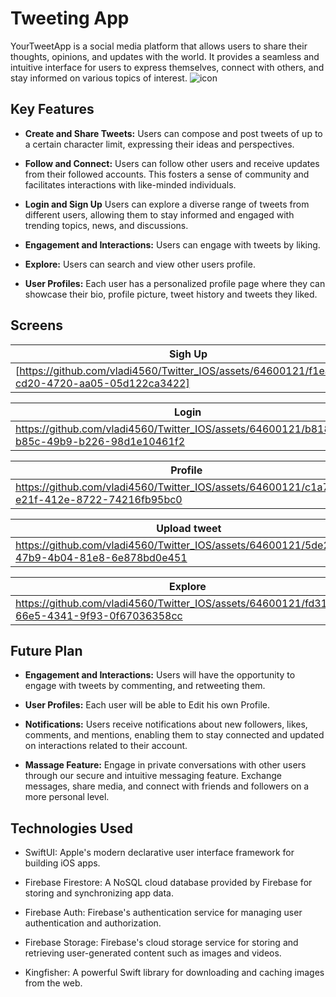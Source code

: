 

# Tweeting App

YourTweetApp is a social media platform that allows users to share their thoughts, opinions, and updates with the world. It provides a seamless and intuitive interface for users to express themselves, connect with others, and stay informed on various topics of interest.
![icon](https://github.com/vladi4560/Twitter_IOS/assets/64600121/54681c7d-47ef-447d-9239-c36d290ffc53)

## Key Features

- **Create and Share Tweets:** Users can compose and post tweets of up to a certain character limit, expressing their ideas and perspectives.

- **Follow and Connect:** Users can follow other users and receive updates from their followed accounts. This fosters a sense of community and facilitates interactions with like-minded individuals.

- **Login and Sign Up** Users can explore a diverse range of tweets from different users, allowing them to stay informed and engaged with trending topics, news, and discussions.

- **Engagement and Interactions:** Users can engage with tweets by liking.
  
- **Explore:** Users can search and view other users profile.

- **User Profiles:** Each user has a personalized profile page where they can showcase their bio, profile picture, tweet history and tweets they liked.


## Screens

| Sigh Up | 
| --- | 
|[https://github.com/vladi4560/Twitter_IOS/assets/64600121/f1eacd0e-cd20-4720-aa05-05d122ca3422]|
  

| Login | 
| --- | 
|https://github.com/vladi4560/Twitter_IOS/assets/64600121/b818388f-b85c-49b9-b226-98d1e10461f2|


| Profile | 
| --- | 
|https://github.com/vladi4560/Twitter_IOS/assets/64600121/c1a7ba9f-e21f-412e-8722-74216fb95bc0|


|Upload tweet | 
| --- | 
|https://github.com/vladi4560/Twitter_IOS/assets/64600121/5de26238-47b9-4b04-81e8-6e878bd0e451|

|Explore | 
| --- | 
|https://github.com/vladi4560/Twitter_IOS/assets/64600121/fd312322-66e5-4341-9f93-0f67036358cc|



## Future Plan

- **Engagement and Interactions:** Users will have the opportunity to engage with tweets by commenting, and retweeting them.

- **User Profiles:** Each user will be able to Edit his own Profile.

- **Notifications:** Users receive notifications about new followers, likes, comments, and mentions, enabling them to stay connected and updated on interactions related to their account.
- **Massage Feature:** Engage in private conversations with other users through our secure and intuitive messaging feature. Exchange messages, share media, and connect with friends and followers on a more personal level.

## Technologies Used

- SwiftUI: Apple's modern declarative user interface framework for building iOS apps.

- Firebase Firestore: A NoSQL cloud database provided by Firebase for storing and synchronizing app data.

- Firebase Auth: Firebase's authentication service for managing user authentication and authorization.

- Firebase Storage: Firebase's cloud storage service for storing and retrieving user-generated content such as images and videos.

- Kingfisher: A powerful Swift library for downloading and caching images from the web.




